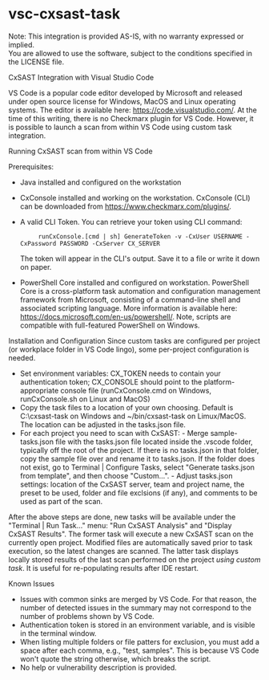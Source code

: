 # vsc-cxsast-task
Note: This integration is provided AS-IS, with no warranty expressed or implied.  
You are allowed to use the software, subject to the conditions specified in the LICENSE file.

CxSAST Integration with Visual Studio Code

VS Code is a popular code editor developed by Microsoft and released under open source license for Windows, MacOS and Linux operating systems. The editor is available here: https://code.visualstudio.com/. At the time of this writing, there is no Checkmarx plugin for VS Code. However, it is possible to launch a scan from within VS Code using custom task integration.

Running CxSAST scan from within VS Code

Prerequisites:
- Java installed and configured on the workstation
- CxConsole installed and working on the workstation. CxConsole (CLI) can be downloaded from https://www.checkmarx.com/plugins/.
- A valid CLI Token. You can retrieve your token using CLI command:
         
           runCxConsole.[cmd | sh] GenerateToken -v -CxUser USERNAME -CxPassword PASSWORD -CxServer CX_SERVER
           
  The token will appear in the CLI's output.  Save it to a file or write it down on paper.
- PowerShell Core installed and configured on workstation.  PowerShell Core is a cross-platform task automation and configuration management framework from Microsoft, consisting of a command-line shell and associated scripting language.  More information is available here: https://docs.microsoft.com/en-us/powershell/.  Note, scripts are compatible with full-featured PowerShell on Windows.

Installation and Configuration
Since custom tasks are configured per project (or workplace folder in VS Code lingo), some per-project configuration is needed.
 
- Set environment variables: CX_TOKEN needs to contain your authentication token; CX_CONSOLE should point to the platform-appropriate console file (runCxConsole.cmd on Windows, runCxConsole.sh on Linux and MacOS)
- Copy the task files to a location of your own choosing.  Default is C:\cxsast-task on Windows and ~/bin/cxsast-task on Limux/MacOS.  The location can be adjusted in the tasks.json file.
- For each project you need to scan with CxSAST:
         - Merge sample-tasks.json file with the tasks.json file located inside the .vscode folder, typically off the root of the project.  If there is no tasks.json in that folder, copy the sample file over and rename it to tasks.json. If the folder does not exist, go to Terminal | Configure Tasks, select "Generate tasks.json from template", and then choose "Custom...". 
         - Adjust tasks.json settings: location of the CxSAST server, team and project name, the preset to be used, folder and file exclsions (if any), and comments to be used as part of the scan.

After the above steps are done, new tasks will be available under the "Terminal | Run Task…" menu: "Run CxSAST Analysis" and "Display CxSAST Results".  The former task will execute a new CxSAST scan on the currently open project. Modified files are automatically saved prior to task execution, so the latest changes are scanned.  The latter task displays locally stored results of the last scan performed on the project *using custom task*. It is useful for re-populating results after IDE restart.

Known Issues
- Issues with common sinks are merged by VS Code.  For that reason, the number of detected issues in the summary may not correspond to the number of problems shown by VS Code.
- Authentication token is stored in an environment variable, and is visible in the terminal window.
- When listing multiple folders or file patters for exclusion, you must add a space after each comma, e.g., "test, samples".  This is because VS Code won't quote the string otherwise, which breaks the script.
- No help or vulnerability description is provided.

